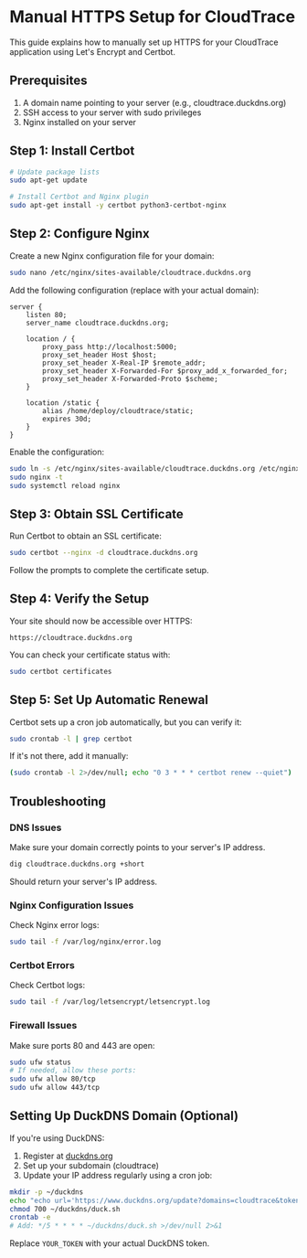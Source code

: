 # Manual HTTPS Setup for CloudTrace

This guide explains how to manually set up HTTPS for your CloudTrace application using Let's Encrypt and Certbot.

## Prerequisites

1. A domain name pointing to your server (e.g., cloudtrace.duckdns.org)
2. SSH access to your server with sudo privileges
3. Nginx installed on your server

## Step 1: Install Certbot

```bash
# Update package lists
sudo apt-get update

# Install Certbot and Nginx plugin
sudo apt-get install -y certbot python3-certbot-nginx
```

## Step 2: Configure Nginx

Create a new Nginx configuration file for your domain:

```bash
sudo nano /etc/nginx/sites-available/cloudtrace.duckdns.org
```

Add the following configuration (replace with your actual domain):

```nginx
server {
    listen 80;
    server_name cloudtrace.duckdns.org;

    location / {
        proxy_pass http://localhost:5000;
        proxy_set_header Host $host;
        proxy_set_header X-Real-IP $remote_addr;
        proxy_set_header X-Forwarded-For $proxy_add_x_forwarded_for;
        proxy_set_header X-Forwarded-Proto $scheme;
    }

    location /static {
        alias /home/deploy/cloudtrace/static;
        expires 30d;
    }
}
```

Enable the configuration:

```bash
sudo ln -s /etc/nginx/sites-available/cloudtrace.duckdns.org /etc/nginx/sites-enabled/
sudo nginx -t
sudo systemctl reload nginx
```

## Step 3: Obtain SSL Certificate

Run Certbot to obtain an SSL certificate:

```bash
sudo certbot --nginx -d cloudtrace.duckdns.org
```

Follow the prompts to complete the certificate setup.

## Step 4: Verify the Setup

Your site should now be accessible over HTTPS:

```
https://cloudtrace.duckdns.org
```

You can check your certificate status with:

```bash
sudo certbot certificates
```

## Step 5: Set Up Automatic Renewal

Certbot sets up a cron job automatically, but you can verify it:

```bash
sudo crontab -l | grep certbot
```

If it's not there, add it manually:

```bash
(sudo crontab -l 2>/dev/null; echo "0 3 * * * certbot renew --quiet") | sudo crontab -
```

## Troubleshooting

### DNS Issues

Make sure your domain correctly points to your server's IP address.

```bash
dig cloudtrace.duckdns.org +short
```

Should return your server's IP address.

### Nginx Configuration Issues

Check Nginx error logs:

```bash
sudo tail -f /var/log/nginx/error.log
```

### Certbot Errors

Check Certbot logs:

```bash
sudo tail -f /var/log/letsencrypt/letsencrypt.log
```

### Firewall Issues

Make sure ports 80 and 443 are open:

```bash
sudo ufw status
# If needed, allow these ports:
sudo ufw allow 80/tcp
sudo ufw allow 443/tcp
```

## Setting Up DuckDNS Domain (Optional)

If you're using DuckDNS:

1. Register at [duckdns.org](https://www.duckdns.org/)
2. Set up your subdomain (cloudtrace)
3. Update your IP address regularly using a cron job:

```bash
mkdir -p ~/duckdns
echo "echo url='https://www.duckdns.org/update?domains=cloudtrace&token=YOUR_TOKEN&ip=' | curl -k -o ~/duckdns/duck.log -K -" > ~/duckdns/duck.sh
chmod 700 ~/duckdns/duck.sh
crontab -e
# Add: */5 * * * * ~/duckdns/duck.sh >/dev/null 2>&1
```

Replace `YOUR_TOKEN` with your actual DuckDNS token. 